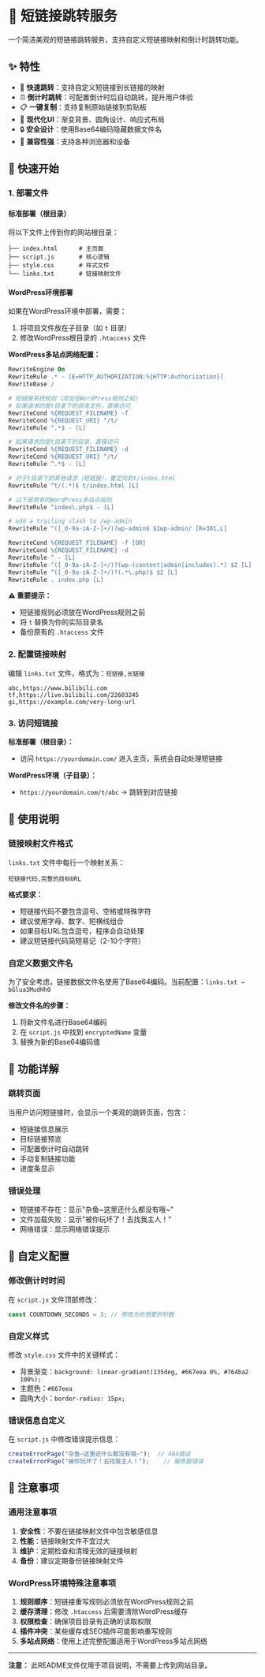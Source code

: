 # 🔗 短链接跳转服务

一个简洁美观的短链接跳转服务，支持自定义短链接映射和倒计时跳转功能。

## ✨ 特性

- 🚀 **快速跳转**：支持自定义短链接到长链接的映射
- ⏰ **倒计时跳转**：可配置倒计时后自动跳转，提升用户体验
- 📋 **一键复制**：支持复制原始链接到剪贴板
- 🎨 **现代化UI**：渐变背景、圆角设计、响应式布局
- 🔒 **安全设计**：使用Base64编码隐藏数据文件名
- 📱 **兼容性强**：支持各种浏览器和设备

## 🚀 快速开始

### 1. 部署文件

#### 标准部署（根目录）
将以下文件上传到你的网站根目录：

```
├── index.html      # 主页面
├── script.js       # 核心逻辑
├── style.css       # 样式文件
└── links.txt       # 链接映射文件
```

#### WordPress环境部署
如果在WordPress环境中部署，需要：
1. 将项目文件放在子目录（如 `t` 目录）
2. 修改WordPress根目录的 `.htaccess` 文件

**WordPress多站点网络配置：**
```apache
RewriteEngine On
RewriteRule .* - [E=HTTP_AUTHORIZATION:%{HTTP:Authorization}]
RewriteBase /

# 短链接系统规则（添加在WordPress规则之前）
# 如果请求的是t目录下的具体文件，直接访问
RewriteCond %{REQUEST_FILENAME} -f
RewriteCond %{REQUEST_URI} ^/t/
RewriteRule ^.*$ - [L]

# 如果请求的是t目录下的目录，直接访问
RewriteCond %{REQUEST_FILENAME} -d
RewriteCond %{REQUEST_URI} ^/t/
RewriteRule ^.*$ - [L]

# 对于t目录下的其他请求（短链接），重定向到t/index.html
RewriteRule ^t/(.*)$ t/index.html [L]

# 以下是原有的WordPress多站点规则
RewriteRule ^index\.php$ - [L]

# add a trailing slash to /wp-admin
RewriteRule ^([_0-9a-zA-Z-]+/)?wp-admin$ $1wp-admin/ [R=301,L]

RewriteCond %{REQUEST_FILENAME} -f [OR]
RewriteCond %{REQUEST_FILENAME} -d
RewriteRule ^ - [L]
RewriteRule ^([_0-9a-zA-Z-]+/)?(wp-(content|admin|includes).*) $2 [L]
RewriteRule ^([_0-9a-zA-Z-]+/)?(.*\.php)$ $2 [L]
RewriteRule . index.php [L]
```

**⚠️ 重要提示：**
- 短链接规则必须放在WordPress规则之前
- 将 `t` 替换为你的实际目录名
- 备份原有的 `.htaccess` 文件

### 2. 配置链接映射

编辑 `links.txt` 文件，格式为：`短链接,长链接`

```
abc,https://www.bilibili.com
tf,https://live.bilibili.com/22603245
gi,https://example.com/very-long-url
```

### 3. 访问短链接

**标准部署（根目录）：**
- 访问 `https://yourdomain.com/` 进入主页，系统会自动处理短链接

**WordPress环境（子目录）：**
- `https://yourdomain.com/t/abc` → 跳转到对应链接

## 📖 使用说明

### 链接映射文件格式

`links.txt` 文件中每行一个映射关系：
```
短链接代码,完整的目标URL
```

**格式要求：**
- 短链接代码不要包含逗号、空格或特殊字符
- 建议使用字母、数字、短横线组合
- 如果目标URL包含逗号，程序会自动处理
- 建议短链接代码简短易记（2-10个字符）

### 自定义数据文件名

为了安全考虑，链接数据文件名使用了Base64编码。当前配置：`links.txt → bGlua3MudHh0`

**修改文件名的步骤：**
1. 将新文件名进行Base64编码
2. 在 `script.js` 中找到 `encryptedName` 变量
3. 替换为新的Base64编码值

## 🎯 功能详解

### 跳转页面

当用户访问短链接时，会显示一个美观的跳转页面，包含：
- 短链接信息展示
- 目标链接预览
- 可配置倒计时自动跳转
- 手动复制链接功能
- 进度条显示

### 错误处理

- 短链接不存在：显示"杂鱼~这里还什么都没有哦~"
- 文件加载失败：显示"被你玩坏了！去找我主人！"
- 网络错误：显示网络错误提示

## 🔧 自定义配置

### 修改倒计时时间

在 `script.js` 文件顶部修改：

```javascript
const COUNTDOWN_SECONDS = 3; // 修改为你想要的秒数
```

### 自定义样式

修改 `style.css` 文件中的关键样式：
- 背景渐变：`background: linear-gradient(135deg, #667eea 0%, #764ba2 100%);`
- 主题色：`#667eea`
- 圆角大小：`border-radius: 15px;`

### 错误信息自定义

在 `script.js` 中修改错误提示信息：
```javascript
createErrorPage("杂鱼~这里还什么都没有哦~");  // 404错误
createErrorPage("被你玩坏了！去找我主人！");    // 服务器错误
```

## 🚨 注意事项

### 通用注意事项
1. **安全性**：不要在链接映射文件中包含敏感信息
2. **性能**：链接映射文件不宜过大
3. **维护**：定期检查和清理无效的链接映射
4. **备份**：建议定期备份链接映射文件

### WordPress环境特殊注意事项
1. **规则顺序**：短链接重写规则必须放在WordPress规则之前
2. **缓存清理**：修改 `.htaccess` 后需要清除WordPress缓存
3. **权限检查**：确保项目目录有正确的读取权限
4. **插件冲突**：某些缓存或SEO插件可能影响重写规则
5. **多站点网络**：使用上述完整配置适用于WordPress多站点网络

---

**注意：** 此README文件仅用于项目说明，不需要上传到网站目录。
